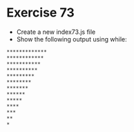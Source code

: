 # Exercise 73

* Create a new index73.js file
* Show the following output using while:
```
*************
************
***********
**********
*********
********
*******
******
*****
****
***
**
*
```